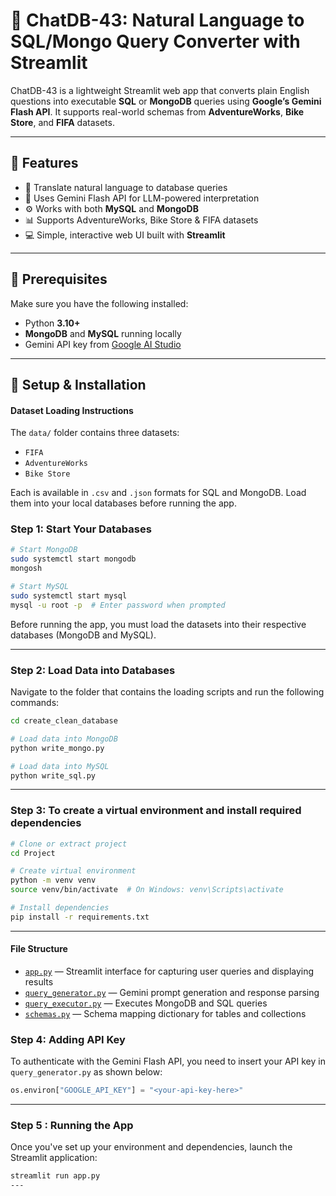 # 🚀 ChatDB-43: Natural Language to SQL/Mongo Query Converter with Streamlit

ChatDB-43 is a lightweight Streamlit web app that converts plain English questions into executable **SQL** or **MongoDB** queries using **Google’s Gemini Flash API**. It supports real-world schemas from **AdventureWorks**, **Bike Store**, and **FIFA** datasets.

---

## 📌 Features

- 🔎 Translate natural language to database queries  
- 🧠 Uses Gemini Flash API for LLM-powered interpretation  
- ⚙️ Works with both **MySQL** and **MongoDB**  
- 📊 Supports AdventureWorks, Bike Store & FIFA datasets  
- 💻 Simple, interactive web UI built with **Streamlit**  

---

## 🧰 Prerequisites

Make sure you have the following installed:

- Python **3.10+**  
- **MongoDB** and **MySQL** running locally  
- Gemini API key from [Google AI Studio](https://makersuite.google.com/app)

---

## 🔧 Setup & Installation

#### Dataset Loading Instructions
The `data/` folder contains three datasets:

- `FIFA`  
- `AdventureWorks`  
- `Bike Store`  

Each is available in `.csv` and `.json` formats for SQL and MongoDB. Load them into your local databases before running the app.

### Step 1: Start Your Databases
```bash
# Start MongoDB
sudo systemctl start mongodb
mongosh

# Start MySQL
sudo systemctl start mysql
mysql -u root -p  # Enter password when prompted
```

Before running the app, you must load the datasets into their respective databases (MongoDB and MySQL).

---
### Step 2: Load Data into Databases
Navigate to the folder that contains the loading scripts and run the following commands:
```bash
cd create_clean_database

# Load data into MongoDB
python write_mongo.py

# Load data into MySQL
python write_sql.py
```
---
### Step 3: To create a virtual environment and install required dependencies
```bash
# Clone or extract project
cd Project

# Create virtual environment
python -m venv venv
source venv/bin/activate  # On Windows: venv\Scripts\activate

# Install dependencies
pip install -r requirements.txt
```
---
#### File Structure

- [`app.py`](app.py) — Streamlit interface for capturing user queries and displaying results  
- [`query_generator.py`](query_generator.py) — Gemini prompt generation and response parsing  
- [`query_executor.py`](query_executor.py) — Executes MongoDB and SQL queries  
- [`schemas.py`](schemas.py) — Schema mapping dictionary for tables and collections  


### Step 4: Adding API Key

To authenticate with the Gemini Flash API, you need to insert your API key in `query_generator.py` as shown below:

```python
os.environ["GOOGLE_API_KEY"] = "<your-api-key-here>"
```
---
### Step 5 : Running the App

Once you've set up your environment and dependencies, launch the Streamlit application:

```bash
streamlit run app.py
---

